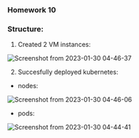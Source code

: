 ### Homework 10

### Structure:

1. Created 2 VM instances:

![Screenshot from 2023-01-30 04-46-37](https://user-images.githubusercontent.com/61023601/215377409-d9392ebe-f3cd-4064-b53e-81a67bd01c48.png)

2. Succesfully deployed kubernetes:

- nodes:

![Screenshot from 2023-01-30 04-46-06](https://user-images.githubusercontent.com/61023601/215377446-5970f04f-9970-4e05-a67c-d32b8dce7b75.png)

- pods:

![Screenshot from 2023-01-30 04-44-41](https://user-images.githubusercontent.com/61023601/215377455-53bf9455-55f3-4bc7-a3ec-52b221f51999.png)
